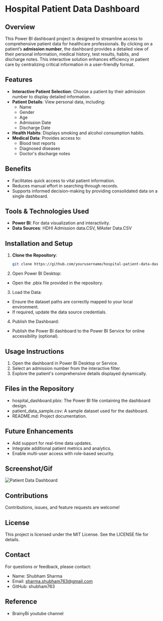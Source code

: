 # Hospital Patient Data Dashboard

## Overview  
This Power BI dashboard project is designed to streamline access to comprehensive patient data for healthcare professionals. By clicking on a patient’s **admission number**, the dashboard provides a detailed view of their personal information, medical history, test results, habits, and discharge notes. This interactive solution enhances efficiency in patient care by centralizing critical information in a user-friendly format.

## Features  
- **Interactive Patient Selection**: Choose a patient by their admission number to display detailed information.  
- **Patient Details**: View personal data, including:
  - Name
  - Gender
  - Age
  - Admission Date  
  - Discharge Date  
- **Health Habits**: Displays smoking and alcohol consumption habits.  
- **Medical Data**: Provides access to:
  - Blood test reports  
  - Diagnosed diseases  
  - Doctor's discharge notes  

## Benefits  
- Facilitates quick access to vital patient information.  
- Reduces manual effort in searching through records.  
- Supports informed decision-making by providing consolidated data on a single dashboard.  

## Tools & Technologies Used  
- **Power BI**: For data visualization and interactivity.  
- **Data Sources**: HDHI Admission data.CSV, MAster Data.CSV

## Installation and Setup  
1. **Clone the Repository**:  
   ```bash
   git clone https://github.com/yourusername/hospital-patient-data-dashboard.git

2. Open Power BI Desktop:
- Open the .pbix file provided in the repository.
  
3. Load the Data:
- Ensure the dataset paths are correctly mapped to your local environment.
- If required, update the data source credentials.
  
4. Publish the Dashboard:
- Publish the Power BI dashboard to the Power BI Service for online accessibility (optional).
  
## Usage Instructions
1. Open the dashboard in Power BI Desktop or Service.
2. Select an admission number from the interactive filter.
3. Explore the patient's comprehensive details displayed dynamically.
   
## Files in the Repository
- hospital_dashboard.pbix: The Power BI file containing the dashboard design.
- patient_data_sample.csv: A sample dataset used for the dashboard.
- README.md: Project documentation.
  
## Future Enhancements
- Add support for real-time data updates.
- Integrate additional patient metrics and analytics.
- Enable multi-user access with role-based security.

## Screenshot/Gif
![Patient Data Dashboard](https://github.com/user-attachments/assets/2a53abb8-2099-4c27-a11e-ae363ec2c006)

## Contributions
Contributions, issues, and feature requests are welcome!

## License
This project is licensed under the MIT License. See the LICENSE file for details.

## Contact
For questions or feedback, please contact:

- Name: Shubham Sharma
- Email: sharma.shubham763@gmail.com
- GitHub: shubham763

## Reference
- BrainyBi youtube channel


   
